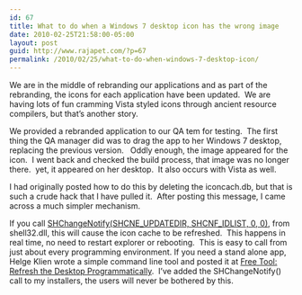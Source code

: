 ```yaml
---
id: 67
title: What to do when a Windows 7 desktop icon has the wrong image
date: 2010-02-25T21:58:00-05:00
layout: post
guid: http://www.rajapet.com/?p=67
permalink: /2010/02/25/what-to-do-when-windows-7-desktop-icon/
---
```

We are in the middle of rebranding our applications and as part of the rebranding, the icons for each application have been updated.  We are having lots of fun cramming Vista styled icons through ancient resource compilers, but that’s another story.

We provided a rebranded application to our QA tem for testing.  The first thing the QA manager did was to drag the app to her Windows 7 desktop, replacing the previous version.   Oddly enough, the image appeared for the icon.  I went back and checked the build process, that image was no longer there.  yet, it appeared on her desktop.  It also occurs with Vista as well.

I had originally posted how to do this by deleting the iconcach.db, but that is such a crude hack that I have pulled it.  After posting this message, I came across a much simpler mechanism.  

If you call <span><a title="MSDN: SHChangeNotify Function" href="http://msdn.microsoft.com/en-us/library/bb762118%28VS.85%29.aspx">SHChangeNotify(SHCNE_UPDATEDIR, SHCNF_IDLIST, 0, 0)</a>, from shell32.dll, this will cause the icon cache to be refreshed.  This happens in real time, no need to restart explorer or rebooting.  This is easy to call from just about every programming environment. If you need a stand alone app,  Helge Klien wrote a simple command line tool and posted it at <a title="Free Tool: Refresh the Desktop Programmatically" href="http://blogs.sepago.de/helge/2007/11/22/free-tool-refresh-the-desktop-programmatically/">Free Tool: Refresh the Desktop Programmatically</a>.  I’ve added the SHChangeNotify() call to my installers, the users will never be bothered by this.</span>